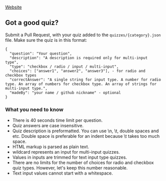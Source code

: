 [Website](https://makarsky.github.io/quiz-app/index.html)

## Got a good quiz?

Submit a Pull Request, with your quiz added to the `quizzes/{category}.json` file. Make sure the quiz is in this format:

```
{
  "question": "Your question",
  "description": "A description is required only for multi-input type",
  "type": "checkbox / radio / input / multi-input",
  "choices": ["answer1", "answer2", "answer3"], - for radio and checkbox types
  "correctAnswer": "A single string for input type. A number for radio type. An array of numbers for checkbox type. An array of strings for multi-input type.",
  "madeBy": "your name / github nickname" - optional
}
```

### What you need to know

- There is 40 seconds time limit per question.
- Quiz answers are case insensitive.
- Quiz description is preformatted. You can use \n, \t, double spaces and etc. Double space is preferable for an indent because \t takes too much space.
- HTML markup is parsed as plain text.
- <in> wildcard represents an input for multi-input quizzes.
- Values in inputs are trimmed for text input type quizzes.
- There are no limits for the number of choices for radio and checkbox quiz types. However, let's keep this number reasonable. 
- Text input values cannot start with a whitespace.